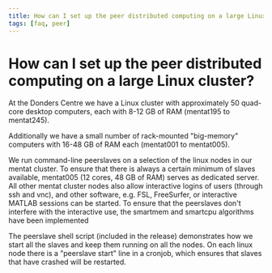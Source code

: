 ```yaml
---
title: How can I set up the peer distributed computing on a large Linux cluster?
tags: [faq, peer]
---
```


# How can I set up the peer distributed computing on a large Linux cluster?

At the Donders Centre we have a Linux cluster with approximately 50 quad-core desktop computers, each with 8-12 GB of RAM (mentat195 to mentat245).

Additionally we have a small number of rack-mounted "big-memory" computers with 16-48 GB of RAM each (mentat001 to mentat005).

We run command-line peerslaves on a selection of the linux nodes in our mentat cluster. To ensure that there is always a certain minimum of slaves available, mentat005 (12 cores, 48 GB of RAM) serves as dedicated server. All other mentat cluster nodes also allow interactive logins of users (through ssh and vnc), and other software, e.g. FSL, FreeSurfer, or interactive MATLAB sessions can be started. To ensure that the peerslaves don't interfere with the interactive use, the smartmem and smartcpu algorithms have been implemented  

The peerslave shell script (included in the release) demonstrates how we start all the slaves and keep them running on all the nodes. On each linux node there is a "peerslave start" line in a cronjob, which ensures that slaves that have crashed will be restarted.
